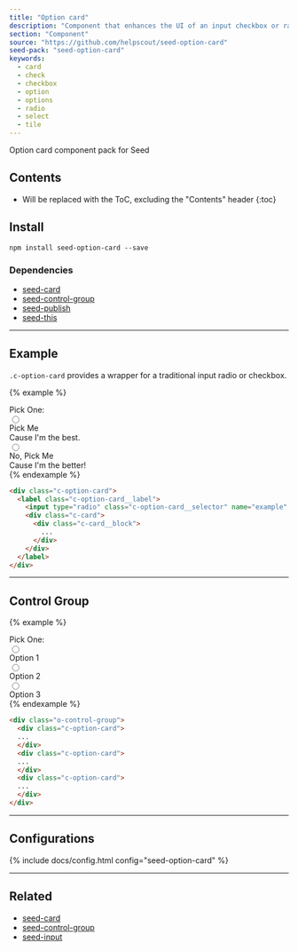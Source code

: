 ```yaml
---
title: "Option card"
description: "Component that enhances the UI of an input checkbox or radio."
section: "Component"
source: "https://github.com/helpscout/seed-option-card"
seed-pack: "seed-option-card"
keywords:
  - card
  - check
  - checkbox
  - option
  - options
  - radio
  - select
  - tile
---
```


Option card component pack for Seed

## Contents

* Will be replaced with the ToC, excluding the "Contents" header
{:toc}

## Install

```
npm install seed-option-card --save
```


### Dependencies

* [seed-card](/seed/packs/seed-card)
* [seed-control-group](/seed/packs/seed-control-group)
* [seed-publish](/seed/packs/seed-publish)
* [seed-this](/seed/packs/seed-this)


---


## Example

`.c-option-card` provides a wrapper for a traditional input radio or checkbox.

{% example %}
<div class="tx-h6 tx-700 u-op-2 u-mrg-b-1">Pick One:</div>
<div class="c-option-card u-mrg-b-2">
  <label class="c-option-card__label">
    <input type="radio" class="c-option-card__selector" name="example">
    <div class="c-card">
      <div class="c-card__block">
        <div class="tx-h4">Pick Me</div>
        Cause I'm the best.
      </div>
    </div>
  </label>
</div>
<div class="c-option-card">
  <label class="c-option-card__label">
    <input type="radio" class="c-option-card__selector" name="example" />
    <div class="c-card">
      <div class="c-card__block">
        <div class="tx-h4">No, Pick Me</div>
        Cause I'm the better!
      </div>
    </div>
  </label>
</div>
{% endexample %}

```html
<div class="c-option-card">
  <label class="c-option-card__label">
    <input type="radio" class="c-option-card__selector" name="example" />
    <div class="c-card">
      <div class="c-card__block">
        ...
      </div>
    </div>
  </label>
</div>
```



---



## Control Group

{% example %}
<div class="tx-h6 tx-700 u-op-2 u-mrg-b-1">Pick One:</div>
<div class="o-control-group">
  <div class="c-option-card u-mrg-b-2">
    <label class="c-option-card__label">
      <input type="radio" class="c-option-card__selector" name="example">
      <div class="c-card">
        <div class="c-card__block">
          Option 1
        </div>
      </div>
    </label>
  </div>
  <div class="c-option-card">
    <label class="c-option-card__label">
      <input type="radio" class="c-option-card__selector" name="example" />
      <div class="c-card">
        <div class="c-card__block">
          Option 2
        </div>
      </div>
    </label>
  </div>
  <div class="c-option-card">
    <label class="c-option-card__label">
      <input type="radio" class="c-option-card__selector" name="example" />
      <div class="c-card">
        <div class="c-card__block">
          Option 3
        </div>
      </div>
    </label>
  </div>
</div>
{% endexample %}

```html
<div class="o-control-group">
  <div class="c-option-card">
  ...
  </div>
  <div class="c-option-card">
  ...
  </div>
  <div class="c-option-card">
  ...
  </div>
</div>
```


---



## Configurations


{% include docs/config.html config="seed-option-card" %}



---



## Related

* [seed-card](/seed/packs/seed-card)
* [seed-control-group](/seed/packs/seed-control-group)
* [seed-input](/seed/packs/seed-input)
